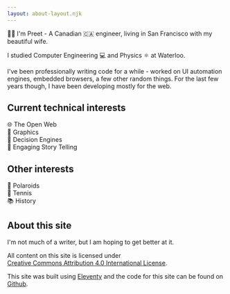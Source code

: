 ```yaml
---
layout: about-layout.njk
---
```


👋🏽 I'm Preet - A Canadian 🇨🇦 engineer, living in San Francisco with my beautiful wife.

I studied Computer Engineering 💻 and Physics ⚛️ at Waterloo.

I've been professionally writing code for a while - worked on UI automation engines, embedded browsers, a few other random things. 
For the last few years though, I have been developing mostly for the web.

## Current technical interests
🌐 The Open Web<br>
🎇 Graphics<br>
🧠 Decision Engines<br>
👀 Engaging Story Telling<br>

## Other interests
📸 Polaroids<br>
🎾 Tennis<br>
📚 History<br>

## About this site

I'm not much of a writer, but I am hoping to get better at it. 

All content on this site is licensed under<br>[Creative Commons Attribution 4.0 International License](https://creativecommons.org/licenses/by/4.0/).

This site was built using [Eleventy](https://www.11ty.io/) and the code for this site can be found on [Github](https://github.com/pshihn/shihn.ca).